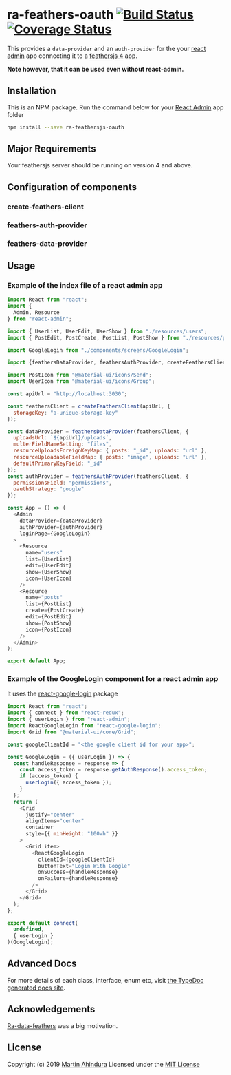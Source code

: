 # ra-feathers-oauth [![Build Status](https://travis-ci.org/sopherapps/ra-feathers-oauth.svg?branch=master)](https://travis-ci.org/sopherapps/ra-feathers-oauth) [![Coverage Status](https://coveralls.io/repos/github/sopherapps/ra-feathers-oauth/badge.svg?branch=master)](https://coveralls.io/github/sopherapps/ra-feathers-oauth?branch=master)

This provides a `data-provider` and an `auth-provider` for the your [react admin](https://marmelab.com/react-admin) app connecting it to a [feathersjs 4](https://crow.docs.feathersjs.com/) app.

__Note however, that it can be used even without react-admin.__

## Installation

This is an NPM package. Run the command below for your [React Admin](https://marmelab.com/react-admin) app folder

```bash
npm install --save ra-feathersjs-oauth
```

## Major Requirements

Your feathersjs server should be running on version 4 and above.

## Configuration of components

### create-feathers-client

### feathers-auth-provider

### feathers-data-provider

## Usage

### Example of the index file of a react admin app

```JavaScript
import React from "react";
import {
  Admin, Resource
} from "react-admin";

import { UserList, UserEdit, UserShow } from "./resources/users";
import { PostEdit, PostCreate, PostList, PostShow } from "./resources/posts";

import GoogleLogin from "./components/screens/GoogleLogin";

import {feathersDataProvider, feathersAuthProvider, createFeathersClient} from "ra-feathers-oauth";

import PostIcon from "@material-ui/icons/Send";
import UserIcon from "@material-ui/icons/Group";

const apiUrl = "http://localhost:3030";

const feathersClient = createFeathersClient(apiUrl, {
  storageKey: "a-unique-storage-key"
});

const dataProvider = feathersDataProvider(feathersClient, {
  uploadsUrl: `${apiUrl}/uploads`,
  multerFieldNameSetting: "files",
  resourceUploadsForeignKeyMap: { posts: "_id", uploads: "url" },
  resourceUploadableFieldMap: { posts: "image", uploads: "url" },
  defaultPrimaryKeyField: "_id"
});
const authProvider = feathersAuthProvider(feathersClient, {
  permissionsField: "permissions",
  oauthStrategy: "google"
});

const App = () => (
  <Admin
    dataProvider={dataProvider}
    authProvider={authProvider}
    loginPage={GoogleLogin}
  >
    <Resource
      name="users"
      list={UserList}
      edit={UserEdit}
      show={UserShow}
      icon={UserIcon}
    />
    <Resource
      name="posts"
      list={PostList}
      create={PostCreate}
      edit={PostEdit}
      show={PostShow}
      icon={PostIcon}
    />
  </Admin>
);

export default App;
```

### Example of the GoogleLogin component for a react admin app

It uses the [react-google-login](https://github.com/anthonyjgrove/react-google-login) package

```JavaScript
import React from "react";
import { connect } from "react-redux";
import { userLogin } from "react-admin";
import ReactGoogleLogin from "react-google-login";
import Grid from "@material-ui/core/Grid";

const googleClientId = "<the google client id for your app>";

const GoogleLogin = ({ userLogin }) => {
  const handleResponse = response => {
    const access_token = response.getAuthResponse().access_token;
    if (access_token) {
      userLogin({ access_token });
    }
  };
  return (
    <Grid
      justify="center"
      alignItems="center"
      container
      style={{ minHeight: "100vh" }}
    >
      <Grid item>
        <ReactGoogleLogin
          clientId={googleClientId}
          buttonText="Login With Google"
          onSuccess={handleResponse}
          onFailure={handleResponse}
        />
      </Grid>
    </Grid>
  );
};

export default connect(
  undefined,
  { userLogin }
)(GoogleLogin);
```

## Advanced Docs

For more details of each class, interface, enum etc, visit [the TypeDoc generated docs site](https://sopherapps.github.io/ra-feathersjs-oauth).

## Acknowledgements

[Ra-data-feathers](https://github.com/josx/ra-data-feathers) was a big motivation.

## License

Copyright (c) 2019 [Martin Ahindura](https://github.com/Tinitto) Licensed under the [MIT License](./LICENSE)
